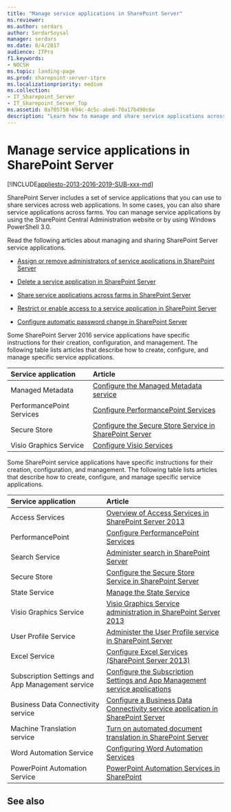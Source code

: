 ```yaml
---
title: "Manage service applications in SharePoint Server"
ms.reviewer: 
ms.author: serdars
author: SerdarSoysal
manager: serdars
ms.date: 8/4/2017
audience: ITPro
f1.keywords:
- NOCSH
ms.topic: landing-page
ms.prod: sharepoint-server-itpro
ms.localizationpriority: medium
ms.collection:
- IT_Sharepoint_Server
- IT_Sharepoint_Server_Top
ms.assetid: 0a785758-694c-4c5c-abe6-70a17b490c6e
description: "Learn how to manage and share service applications across farms in SharePoint Server."
---
```


# Manage service applications in SharePoint Server

[!INCLUDE[appliesto-2013-2016-2019-SUB-xxx-md](../includes/appliesto-2013-2016-2019-SUB-xxx-md.md)] 
  
SharePoint Server includes a set of service applications that you can use to share services across web applications. In some cases, you can also share service applications across farms. You can manage service applications by using the SharePoint Central Administration website or by using Windows PowerShell 3.0. 
  

Read the following articles about managing and sharing SharePoint Server service applications.
  
- [Assign or remove administrators of service applications in SharePoint Server](assign-or-remove-administrators-of-service-applications.md)
    
- [Delete a service application in SharePoint Server](delete-a-service-application.md)
    
- [Share service applications across farms in SharePoint Server](share-service-applications-across-farms.md)
    
- [Restrict or enable access to a service application in SharePoint Server](restrict-or-enable-access-to-a-service-application.md)
    
- [Configure automatic password change in SharePoint Server](configure-automatic-password-change.md)
    
Some SharePoint Server 2016 service applications have specific instructions for their creation, configuration, and management. The following table lists articles that describe how to create, configure, and manage specific service applications.
  
|**Service application**|**Article**|
|:-----|:-----|
|Managed Metadata  <br/> |[Configure the Managed Metadata service](../governance/configure-the-managed-metadata-service.md) <br/> |
|PerformancePoint Services  <br/> |[Configure PerformancePoint Services](configure-performancepoint-services.md) <br/> |
|Secure Store  <br/> |[Configure the Secure Store Service in SharePoint Server](configure-the-secure-store-service.md) <br/> |
|Visio Graphics Service  <br/> |[Configure Visio Services](configure-visio-services.md) <br/> |
   
Some SharePoint service applications have specific instructions for their creation, configuration, and management. The following table lists articles that describe how to create, configure, and manage specific service applications.
  
|**Service application**|**Article**|
|:-----|:-----|
|Access Services  <br/> |[Overview of Access Services in SharePoint Server 2013](overview-of-access-services-in-sharepoint-server-2013.md) <br/> |
|PerformancePoint  <br/> |[Configure PerformancePoint Services](configure-performancepoint-services.md) <br/> |
|Search Service  <br/> |[Administer search in SharePoint Server](../search/search-administration.md) <br/> |
|Secure Store  <br/> |[Configure the Secure Store Service in SharePoint Server](configure-the-secure-store-service.md) <br/> |
|State Service  <br/> |[Manage the State Service](/previous-versions/office/sharepoint-server-2010/ee704548(v=office.14)) <br/> |
|Visio Graphics Service  <br/> |[Visio Graphics Service administration in SharePoint Server 2013](/previous-versions/office/sharepoint-server-2010/ee524059(v=office.14)) <br/> |
|User Profile Service  <br/> |[Administer the User Profile service in SharePoint Server](user-profile-service-administration.md) <br/> |
|Excel Service <br/> |[Configure Excel Services (SharePoint Server 2013)](configure-excel-services.md) <br/> |
|Subscription Settings and App Management service <br/> |[Configure the Subscription Settings and App Management service applications](configure-an-environment-for-apps-for-sharepoint.md) <br/> |
|Business Data Connectivity service <br/> |[Configure a Business Data Connectivity service application in SharePoint Server](configure-a-business-data-connectivity-service-application.md) <br/> |
|Machine Translation service <br/> |[Turn on automated document translation in SharePoint Server](turn-on-automated-document-translation.md) <br/> |
|Word Automation Service <br/> |[Configuring Word Automation Services](/previous-versions/office/developer/sharepoint-2010/ee557330(v=office.14)) <br/> |
|PowerPoint Automation Service <br/> |[PowerPoint Automation Services in SharePoint](/sharepoint/dev/general-development/powerpoint-automation-services-in-sharepoint) <br/> |
   
## See also